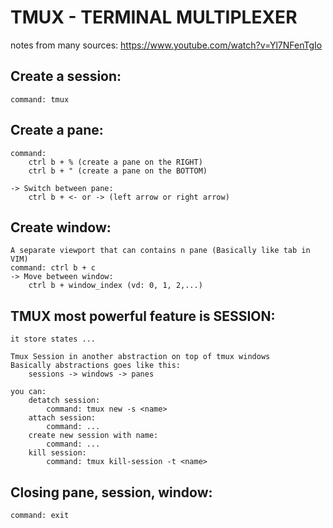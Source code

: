 # TMUX - TERMINAL MULTIPLEXER 

notes from many sources: 
    https://www.youtube.com/watch?v=Yl7NFenTgIo

## Create a session: 
    command: tmux 

## Create a pane: 
    command: 
        ctrl b + % (create a pane on the RIGHT)
        ctrl b + " (create a pane on the BOTTOM)

    -> Switch between pane: 
        ctrl b + <- or -> (left arrow or right arrow)

## Create window: 
    A separate viewport that can contains n pane (Basically like tab in VIM)
    command: ctrl b + c 
    -> Move between window:  
        ctrl b + window_index (vd: 0, 1, 2,...)

## TMUX most powerful feature is SESSION: 
    it store states ... 

    Tmux Session in another abstraction on top of tmux windows
    Basically abstractions goes like this: 
        sessions -> windows -> panes 

    you can: 
        detatch session: 
            command: tmux new -s <name>
        attach session: 
            command: ...  
        create new session with name: 
            command: ... 
        kill session: 
            command: tmux kill-session -t <name> 

## Closing pane, session, window: 
    command: exit  
